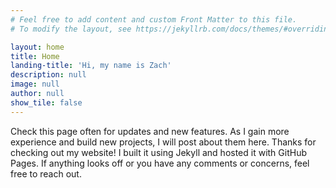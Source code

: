 ```yaml
---
# Feel free to add content and custom Front Matter to this file.
# To modify the layout, see https://jekyllrb.com/docs/themes/#overriding-theme-defaults

layout: home
title: Home
landing-title: 'Hi, my name is Zach'
description: null
image: null
author: null
show_tile: false
---
```

Check this page often for updates and new features. As I gain more experience and build new projects, I will post about them here. Thanks for checking out my website! I built it using Jekyll and hosted it with GitHub Pages. If anything looks off or you have any comments or concerns, feel free to reach out.